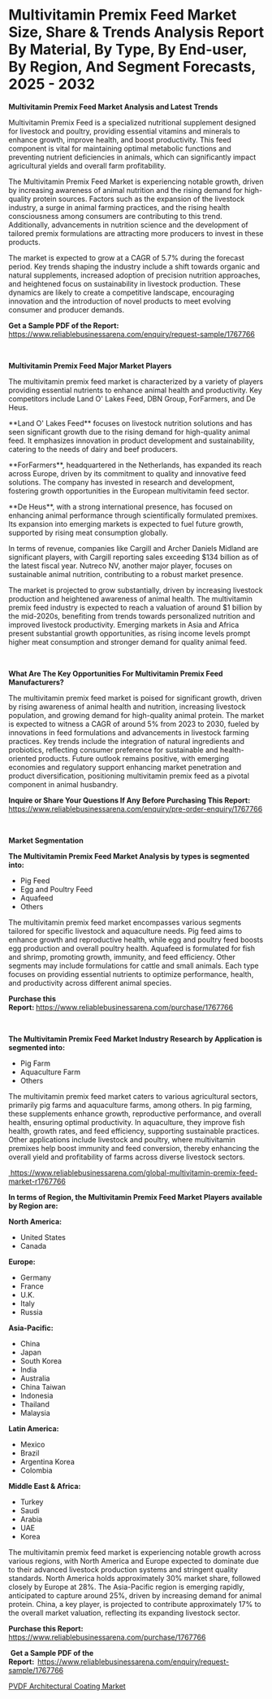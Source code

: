 <p><h1>Multivitamin Premix Feed Market Size, Share & Trends Analysis Report By Material, By Type, By End-user, By Region, And Segment Forecasts, 2025 - 2032</h1></p><p><strong>Multivitamin Premix Feed Market Analysis and Latest Trends</strong></p>
<p><p>Multivitamin Premix Feed is a specialized nutritional supplement designed for livestock and poultry, providing essential vitamins and minerals to enhance growth, improve health, and boost productivity. This feed component is vital for maintaining optimal metabolic functions and preventing nutrient deficiencies in animals, which can significantly impact agricultural yields and overall farm profitability.</p><p>The Multivitamin Premix Feed Market is experiencing notable growth, driven by increasing awareness of animal nutrition and the rising demand for high-quality protein sources. Factors such as the expansion of the livestock industry, a surge in animal farming practices, and the rising health consciousness among consumers are contributing to this trend. Additionally, advancements in nutrition science and the development of tailored premix formulations are attracting more producers to invest in these products.</p><p>The market is expected to grow at a CAGR of 5.7% during the forecast period. Key trends shaping the industry include a shift towards organic and natural supplements, increased adoption of precision nutrition approaches, and heightened focus on sustainability in livestock production. These dynamics are likely to create a competitive landscape, encouraging innovation and the introduction of novel products to meet evolving consumer and producer demands.</p></p>
<p><strong>Get a Sample PDF of the Report:&nbsp;</strong> <a href="https://www.reliablebusinessarena.com/enquiry/request-sample/1767766?utm_campaign=2111&utm_medium=2&utm_source=Github&utm_content=ia&utm_term=02022025&utm_id=multivitamin-premix-feed">https://www.reliablebusinessarena.com/enquiry/request-sample/1767766</a></p>
<p>&nbsp;</p>
<p><strong>Multivitamin Premix Feed Major Market Players</strong></p>
<p><p>The multivitamin premix feed market is characterized by a variety of players providing essential nutrients to enhance animal health and productivity. Key competitors include Land O' Lakes Feed, DBN Group, ForFarmers, and De Heus. </p><p>**Land O' Lakes Feed** focuses on livestock nutrition solutions and has seen significant growth due to the rising demand for high-quality animal feed. It emphasizes innovation in product development and sustainability, catering to the needs of dairy and beef producers.</p><p>**ForFarmers**, headquartered in the Netherlands, has expanded its reach across Europe, driven by its commitment to quality and innovative feed solutions. The company has invested in research and development, fostering growth opportunities in the European multivitamin feed sector.</p><p>**De Heus**, with a strong international presence, has focused on enhancing animal performance through scientifically formulated premixes. Its expansion into emerging markets is expected to fuel future growth, supported by rising meat consumption globally.</p><p>In terms of revenue, companies like Cargill and Archer Daniels Midland are significant players, with Cargill reporting sales exceeding $134 billion as of the latest fiscal year. Nutreco NV, another major player, focuses on sustainable animal nutrition, contributing to a robust market presence.</p><p>The market is projected to grow substantially, driven by increasing livestock production and heightened awareness of animal health. The multivitamin premix feed industry is expected to reach a valuation of around $1 billion by the mid-2020s, benefiting from trends towards personalized nutrition and improved livestock productivity. Emerging markets in Asia and Africa present substantial growth opportunities, as rising income levels prompt higher meat consumption and stronger demand for quality animal feed.</p></p>
<p>&nbsp;</p>
<p><strong>What Are The Key Opportunities For Multivitamin Premix Feed Manufacturers?</strong></p>
<p><p>The multivitamin premix feed market is poised for significant growth, driven by rising awareness of animal health and nutrition, increasing livestock population, and growing demand for high-quality animal protein. The market is expected to witness a CAGR of around 5% from 2023 to 2030, fueled by innovations in feed formulations and advancements in livestock farming practices. Key trends include the integration of natural ingredients and probiotics, reflecting consumer preference for sustainable and health-oriented products. Future outlook remains positive, with emerging economies and regulatory support enhancing market penetration and product diversification, positioning multivitamin premix feed as a pivotal component in animal husbandry.</p></p>
<p><strong>Inquire or Share Your Questions If Any Before Purchasing This Report:</strong> <a href="https://www.reliablebusinessarena.com/enquiry/pre-order-enquiry/1767766?utm_campaign=2111&utm_medium=2&utm_source=Github&utm_content=ia&utm_term=02022025&utm_id=multivitamin-premix-feed">https://www.reliablebusinessarena.com/enquiry/pre-order-enquiry/1767766</a></p>
<p>&nbsp;</p>
<p><strong>Market Segmentation</strong></p>
<p><strong>The Multivitamin Premix Feed Market Analysis by types is segmented into:</strong></p>
<p><ul><li>Pig Feed</li><li>Egg and Poultry Feed</li><li>Aquafeed</li><li>Others</li></ul></p>
<p><p>The multivitamin premix feed market encompasses various segments tailored for specific livestock and aquaculture needs. Pig feed aims to enhance growth and reproductive health, while egg and poultry feed boosts egg production and overall poultry health. Aquafeed is formulated for fish and shrimp, promoting growth, immunity, and feed efficiency. Other segments may include formulations for cattle and small animals. Each type focuses on providing essential nutrients to optimize performance, health, and productivity across different animal species.</p></p>
<p><strong>Purchase this Report:&nbsp;</strong><a href="https://www.reliablebusinessarena.com/purchase/1767766?utm_campaign=2111&utm_medium=2&utm_source=Github&utm_content=ia&utm_term=02022025&utm_id=multivitamin-premix-feed">https://www.reliablebusinessarena.com/purchase/1767766</a></p>
<p>&nbsp;</p>
<p><strong>The Multivitamin Premix Feed Market Industry Research by Application is segmented into:</strong></p>
<p><ul><li>Pig Farm</li><li>Aquaculture Farm</li><li>Others</li></ul></p>
<p><p>The multivitamin premix feed market caters to various agricultural sectors, primarily pig farms and aquaculture farms, among others. In pig farming, these supplements enhance growth, reproductive performance, and overall health, ensuring optimal productivity. In aquaculture, they improve fish health, growth rates, and feed efficiency, supporting sustainable practices. Other applications include livestock and poultry, where multivitamin premixes help boost immunity and feed conversion, thereby enhancing the overall yield and profitability of farms across diverse livestock sectors.</p></p>
<p><a href="https://www.reliablebusinessarena.com/global-multivitamin-premix-feed-market-r1767766?utm_campaign=2111&utm_medium=2&utm_source=Github&utm_content=ia&utm_term=02022025&utm_id=multivitamin-premix-feed">&nbsp;https://www.reliablebusinessarena.com/global-multivitamin-premix-feed-market-r1767766</a></p>
<p><strong>In terms of Region, the Multivitamin Premix Feed Market Players available by Region are:</strong></p>
<p>
    <p> <strong> North America: </strong>
        <ul>
            <li>United States</li>
            <li>Canada</li>
        </ul>
        </p> 
    <p> <strong> Europe: </strong>
        <ul>
            <li>Germany</li>
            <li>France</li>
            <li>U.K.</li>
            <li>Italy</li>
            <li>Russia</li>
        </ul>
        </p> 
    <p> <strong> Asia-Pacific: </strong>
        <ul>
            <li>China</li>
            <li>Japan</li>
            <li>South Korea</li>
            <li>India</li>
            <li>Australia</li>
            <li>China Taiwan</li>
            <li>Indonesia</li>
            <li>Thailand</li>
            <li>Malaysia</li>
        </ul>
        </p> 
    <p> <strong> Latin America: </strong>
        <ul>
            <li>Mexico</li>
            <li>Brazil</li>
            <li>Argentina Korea</li>
            <li>Colombia</li>
        </ul>
        </p> 
    <p> <strong> Middle East & Africa: </strong>
        <ul>
            <li>Turkey</li>
            <li>Saudi</li>
            <li>Arabia</li>
            <li>UAE</li>
            <li>Korea</li>
        </ul>
    </p>
    </p>
<p><p>The multivitamin premix feed market is experiencing notable growth across various regions, with North America and Europe expected to dominate due to their advanced livestock production systems and stringent quality standards. North America holds approximately 30% market share, followed closely by Europe at 28%. The Asia-Pacific region is emerging rapidly, anticipated to capture around 25%, driven by increasing demand for animal protein. China, a key player, is projected to contribute approximately 17% to the overall market valuation, reflecting its expanding livestock sector.</p></p>
<p><strong>Purchase this Report: </strong><a href="https://www.reliablebusinessarena.com/purchase/1767766?utm_campaign=2111&utm_medium=2&utm_source=Github&utm_content=ia&utm_term=02022025&utm_id=multivitamin-premix-feed">https://www.reliablebusinessarena.com/purchase/1767766</a></p>
<p>&nbsp;<strong>Get a Sample PDF of the Report:&nbsp;&nbsp;</strong><a href="https://www.reliablebusinessarena.com/enquiry/request-sample/1767766?utm_campaign=2111&utm_medium=2&utm_source=Github&utm_content=ia&utm_term=02022025&utm_id=multivitamin-premix-feed">https://www.reliablebusinessarena.com/enquiry/request-sample/1767766</a></p>
<p><strong></strong></p>
<p><p><a href="https://github.com/flnordan65e0/Market-Research-Report-List-1/blob/main/pvdf-architectural-coating-market.md?utm_campaign=2111&utm_medium=2&utm_source=Github&utm_content=ia&utm_term=02022025&utm_id=multivitamin-premix-feed">PVDF Architectural Coating Market</a></p></p>